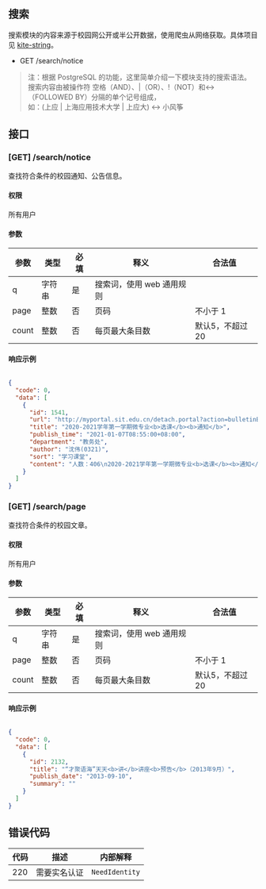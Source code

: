 ## 搜索

搜索模块的内容来源于校园网公开或半公开数据，使用爬虫从网络获取。具体项目见 [kite-string](https://github.com/sunnysab/kite-string)。

- GET /search/notice

> 注：根据 PostgreSQL 的功能，这里简单介绍一下模块支持的搜索语法。
> 搜索内容由被操作符 空格（AND）、|（OR）、!（NOT）和<->（FOLLOWED BY）分隔的单个记号组成，  
> 如：(上应 | 上海应用技术大学 | 上应大) <-> 小风筝

## 接口

### [GET]   /search/notice

查找符合条件的校园通知、公告信息。

#### 权限

所有用户

#### 参数

| 参数      | 类型 | 必填 | 释义     | 合法值 |
| --------- | ---- | ---- | -------- | ------ |
| q | 字符串 | 是   | 搜索词，使用 web 通用规则 |        |
| page | 整数 | 否   | 页码 |   不小于 1    |
| count| 整数 | 否   | 每页最大条目数  |  默认5，不超过20   |

#### 响应示例

```json

{
  "code": 0,
  "data": [
    {
      "id": 1541,
      "url": "http://myportal.sit.edu.cn/detach.portal?action=bulletinBrowser&.ia=false&.pmn=view&.pen=pe2364&bulletinId=d6d36299-5082-11eb-bb64-a721d9bd7731",
      "title": "2020-2021学年第一学期微专业<b>选课</b><b>通知</b>",
      "publish_time": "2021-01-07T08:55:00+08:00",
      "department": "教务处",
      "author": "沈伟(0321)",
      "sort": "学习课堂",
      "content": "人数：406\n2020-2021学年第一学期微专业<b>选课</b><b>通知</b>，详见附件"
    }
  ]
}
```


### [GET]   /search/page

查找符合条件的校园文章。

#### 权限

所有用户

#### 参数

| 参数      | 类型 | 必填 | 释义     | 合法值 |
| --------- | ---- | ---- | -------- | ------ |
| q | 字符串 | 是   | 搜索词，使用 web 通用规则 |        |
| page | 整数 | 否   | 页码 |   不小于 1    |
| count| 整数 | 否   | 每页最大条目数  |  默认5，不超过20   |

#### 响应示例

```json

{
  "code": 0,
  "data": [
    {
      "id": 2132,
      "title": "“才聚语海”天天<b>讲</b>讲座<b>预告</b>（2013年9月）",
      "publish_date": "2013-09-10",
      "summary": ""
    }
  ]
}
```

## 错误代码

| 代码 | 描述           | 内部解释        |
| ---- | -------------- | --------------- |
| 220  | 需要实名认证 | `NeedIdentity`    |

